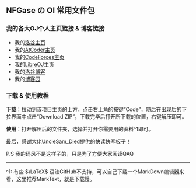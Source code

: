 ## NFGase の OI 常用文件包

### 我的各大OJ个人主页链接 & 博客链接

- 我的[洛谷主页](https://www.luogu.com.cn/user/740004)
- 我的[AtCoder主页](https://atcoder.jp/users/NFGase)
- 我的[CodeForces主页](https://codeforces.com/profile/RoutineX)
- 我的[LibreOJ主页](https://loj.ac/u/NFGase)
- 我的[洛谷博客](https://www.luogu.com.cn/blog/NFGase/)
- 我的[博客园](https://www.cnblogs.com/NFGase/)

### 下载 & 使用教程

**下载**：拉动到该项目主页的上方，点击右上角的按键“Code”，随后在出现后的下拉界面中点击“Download ZIP”，下载完毕后打开所下载的位置，右键解压即可。

**使用**：打开解压后的文件夹，选择并打开你需要用的资料^1即可。

最后，感谢大佬[UncleSam_Died](https://blog.csdn.net/m0_73020012)提供的快读快写板子！

P.S 我的码风不是这样子的，只是为了方便大家阅读QAQ

----

^1: 有些 $\LaTeX$ 语法GitHub不支持，可以自己下载一个MarkDown编辑器来看，这里推荐MarkText，就是下载慢。
